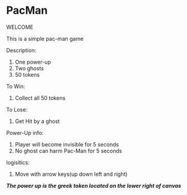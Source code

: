 # PacMan

WELCOME

This is a simple pac-man game

Description:
1. One power-up
2. Two ghosts
3. 50 tokens

To Win:
1. Collect all 50 tokens

To Lose:
1. Get Hit by a ghost

Power-Up info:
1. Player will become invisible for 5 seconds
2. No ghost can harm Pac-Man for 5 seconds

logisitics:
1. Move with arrow keys(up down left and right)

***The power up is the greek token located on the lower right of canvas***
